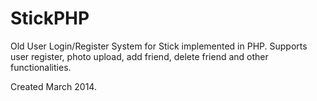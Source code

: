 # StickPHP
Old User Login/Register System for Stick implemented in PHP.
Supports user register, photo upload, add friend, delete friend and other functionalities.

Created March 2014.
